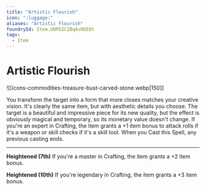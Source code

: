 ```yaml
---
title: "Artistic Flourish"
icon: ":luggage:"
aliases: "Artistic Flourish"
foundryId: Item.UNPGICZBqAvOEE8t
tags:
  - Item
---
```


# Artistic Flourish
![[icons-commodities-treasure-bust-carved-stone.webp|150]]

You transform the target into a form that more closes matches your creative vision. It's clearly the same item, but with aesthetic details you choose. The target is a beautiful and impressive piece for its new quality, but the effect is obviously magical and temporary, so its monetary value doesn't change. If you're an expert in Crafting, the item grants a +1 item bonus to attack rolls if it's a weapon or skill checks if it's a skill tool. When you Cast this Spell, any previous casting ends.

* * *

**Heightened (7th)** If you're a master in Crafting, the item grants a +2 item bonus.

**Heightened (10th)** If you're legendary in Crafting, the item grants a +3 item bonus.
